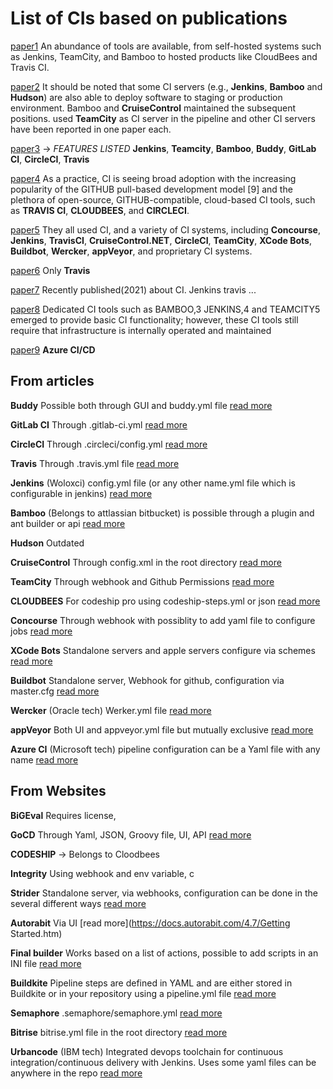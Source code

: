 # List of CIs based on publications


[paper1](https://ieeexplore.ieee.org/abstract/document/6802994) An abundance of tools are available, from self-hosted systems such as Jenkins, TeamCity, and Bamboo to hosted products like CloudBees and Travis CI. 

[paper2](https://ieeexplore.ieee.org/abstract/document/7884954) It should be noted that some CI servers (e.g., **Jenkins**, **Bamboo** and **Hudson**) are also able to deploy software to staging or production environment.
Bamboo and **CruiseControl** maintained the subsequent positions. 
used **TeamCity** as CI server in the pipeline and other CI servers have been reported in one paper each.

[paper3](https://papers.ssrn.com/sol3/papers.cfm?abstract_id=3655567) -> _FEATURES LISTED_ **Jenkins**, **Teamcity**, **Bamboo**, **Buddy**, **GitLab CI**, **CircleCI**, **Travis**

[paper4](https://ieeexplore.ieee.org/abstract/document/8115619) As a practice, CI is seeing broad adoption with the increasing popularity of the GITHUB pull-based development model [9] and the plethora of open-source, GITHUB-compatible, cloud-based CI tools, such as **TRAVIS CI**, **CLOUDBEES**, and **CIRCLECI**.

[paper5](https://dl.acm.org/doi/abs/10.1145/3106237.3106270) They all used CI, and a variety of CI systems, including **Concourse**, **Jenkins**, **TravisCI**, **CruiseControl.NET**, **CircleCI**, **TeamCity**, **XCode Bots**, **Buildbot**, **Wercker**, **appVeyor**, and proprietary CI systems.

[paper6](https://dl.acm.org/doi/abs/10.1145/2786805.2786850) Only **Travis**

[paper7](https://ieeexplore.ieee.org/abstract/document/9374092) Recently published(2021) about CI. Jenkins travis ...

[paper8](https://ieeexplore.ieee.org/document/8360943) Dedicated CI tools such as BAMBOO,3 JENKINS,4 and TEAMCITY5 emerged to provide basic CI functionality; however, these CI tools still require that infrastructure is internally operated and maintained

[paper9](https://www.researchgate.net/publication/346087348_Quality_Maintenance_and_Monitoring_using_Azure_CI_pipeline_and_Net_Technologies) **Azure CI/CD**

## From articles
**Buddy** Possible both through GUI and buddy.yml file [read more](https://buddy.works/docs/yaml/yaml-gui)

**GitLab CI** Through .gitlab-ci.yml [read more](https://docs.gitlab.com/ee/ci/ci_cd_for_external_repos/github_integration.html)

**CircleCI** Through .circleci/config.yml [read more](https://circleci.com/docs/2.0/config-intro/?section=configuration)

**Travis** Through .travis.yml file [read more](https://docs.travis-ci.com/user/tutorial/)

**Jenkins** (Woloxci) config.yml file (or any other name.yml file which is configurable in jenkins) [read more](https://www.jenkins.io/blog/2018/04/25/configuring-jenkins-pipeline-with-yaml-file/)

**Bamboo** (Belongs to attlassian bitbucket) is possible through a plugin and ant builder or api [read more](https://confluence.atlassian.com/bamboo/github-289277001.html)

**Hudson** Outdated

**CruiseControl** Through config.xml in the root directory [read more](http://cruisecontrol.sourceforge.net/gettingstartedsourcedist.html)

**TeamCity** Through webhook and Github Permissions [read more](oolblue.be/en/product/836037/samsung-galaxy-watch-active2-black-40mm-aluminum.html)

**CLOUDBEES** For codeship pro using codeship-steps.yml or json [read more](https://docs.cloudbees.com/docs/cloudbees-codeship/latest/pro-builds-and-configuration/steps)

**Concourse** Through webhook with possiblity to add yaml file to configure jobs [read more](https://concourse-ci.org/install.html)

**XCode Bots** Standalone servers and apple servers configure via schemes [read more](https://developer.apple.com/library/archive/documentation/IDEs/Conceptual/xcode_guide-continuous_integration/ConfigureBots.html#//apple_ref/doc/uid/TP40013292-CH9-SW1)

**Buildbot** Standalone server, Webhook for github, configuration via master.cfg [read more](https://www.digitalocean.com/community/tutorials/how-to-set-up-continuous-integration-with-buildbot-on-ubuntu-16-04)

**Wercker** (Oracle tech) Werker.yml file [read more](https://devcenter.wercker.com/development/wercker-yml/)

**appVeyor** Both UI and appveyor.yml file but mutually exclusive [read more](https://www.appveyor.com/docs/build-configuration/#appveyoryml-and-ui-coexistence)

**Azure CI** (Microsoft tech) pipeline configuration can be a Yaml file with any name [read more](https://docs.microsoft.com/en-us/azure/devops/pipelines/create-first-pipeline?view=azure-devops&tabs=java%2Ctfs-2018-2%2Cbrowser)

## From Websites

**BiGEval** Requires license, 

**GoCD** Through Yaml, JSON, Groovy file, UI, API [read more](https://docs.gocd.org/current/configuration/quick_pipeline_setup.html)

**CODESHIP** -> Belongs to Cloodbees

**Integrity** Using webhook and env variable, c

**Strider** Standalone server, via webhooks, configuration can be done in the several different ways [read more](https://github.com/dominictarr/rc#standards)

**Autorabit** Via UI [read more](https://docs.autorabit.com/4.7/Getting Started.htm)

**Final builder** Works based on a list of actions, possible to add scripts in an INI file [read more](https://www.finalbuilder.com/downloads/finalbuilder) 

**Buildkite** Pipeline steps are defined in YAML and are either stored in Buildkite or in your repository using a pipeline.yml file [read more](https://buildkite.com/docs/pipelines/defining-steps)

**Semaphore** .semaphore/semaphore.yml [read more](https://docs.semaphoreci.com/guided-tour/creating-your-first-project/)

**Bitrise** bitrise.yml file in the root directory [read more](https://devcenter.bitrise.io/jp/bitrise-cli/basics-of-bitrise-yml/)

**Urbancode** (IBM tech) Integrated devops toolchain for continuous integration/continuous delivery with Jenkins. Uses some yaml files can be anywhere in the repo [read more](https://developer.ibm.com/technologies/continuous-integration/videos/implement-continuous-integration-with-jenkins-on-ibm-cloud-private)
